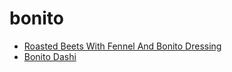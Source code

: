 # bonito

 * [Roasted Beets With Fennel And Bonito Dressing](../../index/r/roasted-beets-with-fennel-and-bonito-dressing.json)
 * [Bonito Dashi](../../index/b/bonito-dashi.json)
